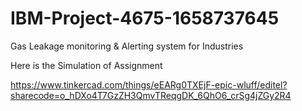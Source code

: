 # IBM-Project-4675-1658737645
Gas Leakage monitoring &amp; Alerting system for Industries

Here is the Simulation of Assignment

https://www.tinkercad.com/things/eEARg0TXEjF-epic-wluff/editel?sharecode=o_hDXo4T7GzZH3QmvTReqgDK_6QhO6_crSg4jZGy2R4
